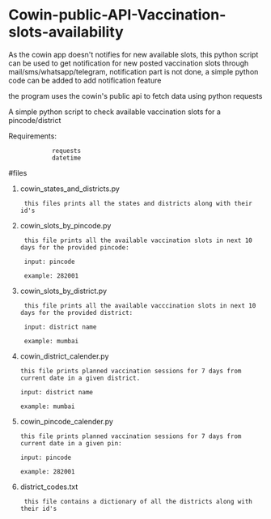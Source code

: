 # Cowin-public-API-Vaccination-slots-availability

As the cowin app doesn't notifies for new available slots, this python script can be used to get notification for new posted vaccination slots through mail/sms/whatsapp/telegram, notification part is not done, a simple python code can be added to add notification feature 



the program uses the cowin's public api to fetch data using python requests



A simple python script to check available vaccination slots for a pincode/district




Requirements:

                requests
                datetime

#files

1. cowin_states_and_districts.py

        this files prints all the states and districts along with their id's
 
2. cowin_slots_by_pincode.py

        this file prints all the available vaccination slots in next 10 days for the provided pincode:
    
        input: pincode
    
        example: 282001 
 
3. cowin_slots_by_district.py

        this file prints all the available vacccination slots in next 10 days for the provided district:
    
        input: district name
    
        example: mumbai
        
 3. cowin_district_calender.py

        this file prints planned vaccination sessions for 7 days from current date in a given district.
    
        input: district name
    
        example: mumbai
 
 2. cowin_pincode_calender.py

        this file prints planned vaccination sessions for 7 days from current date in a given pin:
    
        input: pincode
    
        example: 282001 
              


6. district_codes.txt

        this file contains a dictionary of all the districts along with their id's
